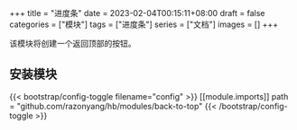 +++
title = "进度条"
date = 2023-02-04T00:15:11+08:00
draft = false
categories = ["模块"]
tags = ["进度条"]
series = ["文档"]
images = []
+++

该模块将创建一个返回顶部的按钮。

<!--more-->

## 安装模块

{{< bootstrap/config-toggle filename="config" >}}
[[module.imports]]
path = "github.com/razonyang/hb/modules/back-to-top"
{{< /bootstrap/config-toggle >}}
